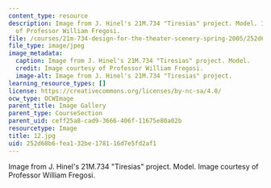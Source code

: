 ```yaml
---
content_type: resource
description: Image from J. Hinel's 21M.734 "Tiresias" project. Model. Image courtesy
  of Professor William Fregosi.
file: /courses/21m-734-design-for-the-theater-scenery-spring-2005/252d68b6fea132be178116d7e5fd2af1_12.jpg
file_type: image/jpeg
image_metadata:
  caption: Image from J. Hinel's 21M.734 "Tiresias" project. Model.
  credit: Image courtesy of Professor William Fregosi.
  image-alt: Image from J. Hinel's 21M.734 "Tiresias" project.
learning_resource_types: []
license: https://creativecommons.org/licenses/by-nc-sa/4.0/
ocw_type: OCWImage
parent_title: Image Gallery
parent_type: CourseSection
parent_uid: ceff25a8-cad9-3666-406f-11675e80a02b
resourcetype: Image
title: 12.jpg
uid: 252d68b6-fea1-32be-1781-16d7e5fd2af1
---
```

Image from J. Hinel's 21M.734 "Tiresias" project. Model. Image courtesy of Professor William Fregosi.